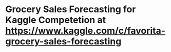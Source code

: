 # Grocery Sales Forecasting for Kaggle Competetion at https://www.kaggle.com/c/favorita-grocery-sales-forecasting
